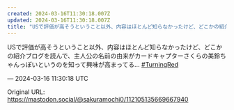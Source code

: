 ```yaml
---
created: 2024-03-16T11:30:18.007Z
updated: 2024-03-16T11:30:18.007Z
title: "USで評価が高そうということ以外、内容はほとんど知らなかったけど、どこかの紹介ブ[...]"
---
```


<p>USで評価が高そうということ以外、内容はほとんど知らなかったけど、どこかの紹介ブログを読んで、主人公の名前の由来がカードキャプターさくらの美鈴ちゃんっぽいというのを知って興味が高まってる… <a href="https://mastodon.social/tags/TurningRed" class="mention hashtag" rel="tag">#<span>TurningRed</span></a></p>

&mdash; 2024-03-16 11:30:18 UTC

Original URL: https://mastodon.social/@sakuramochi0/112105135669667940

